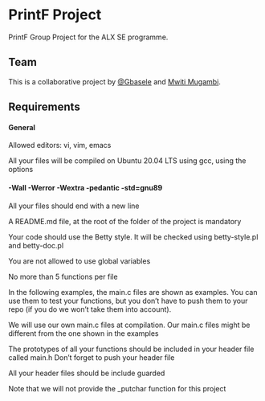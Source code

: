 # PrintF Project

PrintF Group Project for the ALX SE programme.

## Team 

This is a collaborative project by  [@Gbasele](https://github.com/Basele) and [Mwiti Mugambi](https://github.com/M13Mwongo).



## Requirements

#### General

Allowed editors: vi, vim, emacs

All your files will be compiled on Ubuntu 20.04 LTS using gcc, using the options 
#### -Wall -Werror -Wextra -pedantic -std=gnu89

All your files should end with a new line

A README.md file, at the root of the folder of the project is mandatory

Your code should use the Betty style. It will be checked using betty-style.pl and betty-doc.pl

You are not allowed to use global variables

No more than 5 functions per file

In the following examples, the main.c files are shown as examples. You can use them to test your 
functions, but you don’t have to push them to your repo (if you do we won’t take them into account).

We will use our own main.c files at compilation. Our main.c files might be different from the one shown in the examples

The prototypes of all your functions should be included in your header file called main.h
Don’t forget to push your header file

All your header files should be include guarded

Note that we will not provide the _putchar function for this project
